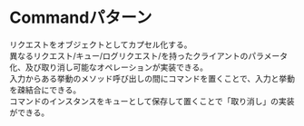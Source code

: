 # Commandパターン
リクエストをオブジェクトとしてカプセル化する。<br>
異なるリクエスト/キュー/ログリクエスト/を持ったクライアントのパラメータ化、及び取り消し可能なオペレーションが実装できる。<br>
入力からある挙動のメソッド呼び出しの間にコマンドを置くことで、入力と挙動を疎結合にできる。<br>
コマンドのインスタンスをキューとして保存して置くことで「取り消し」の実装ができる。<br>

